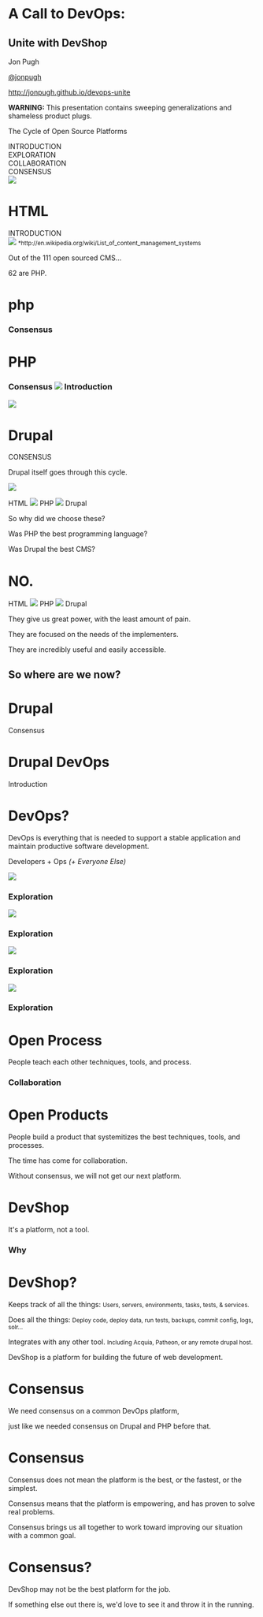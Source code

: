 A Call to DevOps:
=================

Unite with DevShop
------------------

Jon Pugh

[@jonpugh](http://twitter.com/jonpugh)

http://jonpugh.github.io/devops-unite



<div class="fragment">
  <strong>WARNING:</strong>
  This presentation contains sweeping generalizations and shameless product plugs.
</div>



The Cycle of Open Source Platforms



<div class="fragment">
  INTRODUCTION
</div>
<div class="fragment">
    EXPLORATION
</div>
<div class="fragment">
    COLLABORATION
</div>
<div class="fragment">
    CONSENSUS
</div>
<div class="fragment" id='cycle'>
  <img src="img/reset.png">
</div>



HTML
====

<div class="fragment">
  INTRODUCTION
</div>



<img src="img/HTML-PHP.png" class='full'>
<small>
*http://en.wikipedia.org/wiki/List_of_content_management_systems
</small>



Out of the 111 open sourced CMS...
<div class='fragment'>62 are PHP.</div>



# php

### Consensus



# PHP

### Consensus  <img src="img/arrow.png"> Introduction



<img src="img/PHP-DRUPAL.png" class='full'>




Drupal
===

<div class="fragment">
  CONSENSUS
</div>






Drupal itself goes through this cycle.



<img src="img/Drupal-Drupal.png" class='full'>



HTML <img src="img/arrow.png"> PHP <img src="img/arrow.png"> Drupal

So why did we choose these?

<p class='fragment'>Was PHP the best programming language?
<p class='fragment'>Was Drupal the best CMS?

 <h1 class="fragment">NO.</h1>



HTML <img src="img/arrow.png"> PHP <img src="img/arrow.png"> Drupal
<p class="fragment">
  They give us great power, with the least amount of pain.
</p>
<p class="fragment">
  They are focused on the needs of the implementers.
</p>
<p class="fragment">
  They are incredibly useful and easily accessible.
</p>



## So where are we now?



# Drupal

Consensus



# Drupal DevOps

Introduction



# DevOps?
DevOps is everything that is needed to support a stable application and maintain productive software development.

Developers + Ops <em class='fragment'>(+ Everyone Else)</em>



<img src='img/DEVOPS.png' class='full'>



### Exploration
<img src='img/github-drupal-vagrant.png' class='full'>



### Exploration
<img src='img/github-drupal-jenkins.png' class='full'>



### Exploration
<img src='img/drupalcon-la-devops.png'>



### Exploration

# Open Process

People teach each other techniques, tools, and process.



### Collaboration

# Open Products

People build a product that systemitizes the best techniques, tools, and processes.



The time has come for collaboration.

Without consensus, we will not get our next platform.



# DevShop

It's a platform, not a tool.



### Why
# DevShop?

Keeps track of all the things:
<small>Users, servers, environments, tasks, tests, & services.</small>

Does all the things:
<small>Deploy code, deploy data, run tests, backups, commit config, logs, solr...</small>

Integrates with any other tool.
<small>Including Acquia, Patheon, or any remote drupal host.</small>

DevShop is a platform for building the future of web development.



# Consensus

We need consensus on a common DevOps platform,

just like we needed consensus on Drupal and PHP before that.



# Consensus

Consensus does not mean the platform is the best, or the fastest, or the simplest.

Consensus means that the platform is empowering, and has proven to solve real problems.

Consensus brings us all together to work toward improving our situation with a common goal.


# Consensus?

DevShop may not be the best platform for the job.

If something else out there is, we'd love to see it and throw it in the running.



